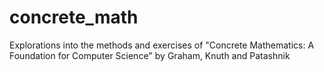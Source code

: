 concrete_math
=============

Explorations into the methods and exercises of "Concrete Mathematics: A Foundation for Computer Science" by Graham, Knuth and Patashnik
